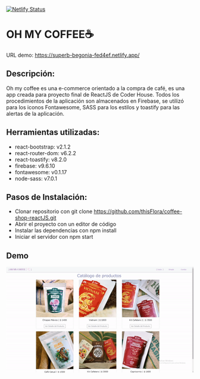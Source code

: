 [![Netlify Status](https://api.netlify.com/api/v1/badges/321c56a5-ad73-4d47-8372-4aa36c7035f1/deploy-status)](https://app.netlify.com/sites/superb-begonia-fed4ef/deploys)

# OH MY COFFEE☕
URL demo: https://superb-begonia-fed4ef.netlify.app/

## Descripción:
Oh my coffee es una e-commerce orientado a la compra de café, es una app creada para proyecto final de ReactJS de Coder House.
Todos los procedimientos de la aplicación son almacenados en Firebase, se utilizó para los iconos Fontawesome, SASS para los estilos y toastify para las alertas de la aplicación.

## Herramientas utilizadas:
- react-bootstrap: v2.1.2
- react-router-dom: v6.2.2
- react-toastify: v8.2.0
- firebase: v9.6.10
- fontawesome: v0.1.17
- node-sass: v7.0.1

## Pasos de Instalación:
- Clonar repositorio con git clone https://github.com/thisFlora/coffee-shop-reactJS.git
- Abrir el proyecto con un editor de código 
- Instalar las dependencias con npm install
- Iniciar el servidor con npm start

## Demo
![alt text](/public/img/gif-ohmycoffee.gif)
